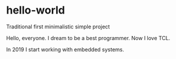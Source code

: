 # hello-world
Traditional first minimalistic simple project

Hello, everyone. I dream to be a best programmer. Now I love TCL.

In 2019 I start working with embedded systems.
